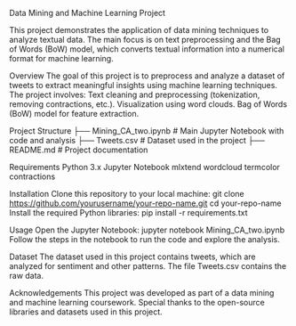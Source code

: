 Data Mining and Machine Learning Project


This project demonstrates the application of data mining techniques to analyze textual data. The main focus is on text preprocessing and the Bag of Words (BoW) model, which converts textual information into a numerical format for machine learning.


Overview 
The goal of this project is to preprocess and analyze a dataset of tweets to extract meaningful insights using machine learning techniques. The project involves:
Text cleaning and preprocessing (tokenization, removing contractions, etc.).
Visualization using word clouds.
Bag of Words (BoW) model for feature extraction.


Project Structure 
├── Mining_CA_two.ipynb   # Main Jupyter Notebook with code and analysis
├── Tweets.csv            # Dataset used in the project
├── README.md             # Project documentation


Requirements 
Python 3.x
Jupyter Notebook
mlxtend
wordcloud
termcolor
contractions


Installation 
Clone this repository to your local machine:
git clone https://github.com/yourusername/your-repo-name.git
cd your-repo-name
Install the required Python libraries:
pip install -r requirements.txt


Usage 
Open the Jupyter Notebook:
jupyter notebook Mining_CA_two.ipynb
Follow the steps in the notebook to run the code and explore the analysis.


Dataset 
The dataset used in this project contains tweets, which are analyzed for sentiment and other patterns. The file Tweets.csv contains the raw data.


Acknowledgements 
This project was developed as part of a data mining and machine learning coursework. Special thanks to the open-source libraries and datasets used in this project.

